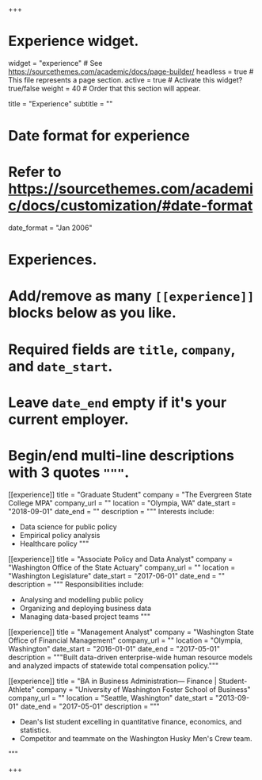 +++
# Experience widget.
widget = "experience"  # See https://sourcethemes.com/academic/docs/page-builder/
headless = true  # This file represents a page section.
active = true  # Activate this widget? true/false
weight = 40  # Order that this section will appear.

title = "Experience"
subtitle = ""

# Date format for experience
#   Refer to https://sourcethemes.com/academic/docs/customization/#date-format
date_format = "Jan 2006"

# Experiences.
#   Add/remove as many `[[experience]]` blocks below as you like.
#   Required fields are `title`, `company`, and `date_start`.
#   Leave `date_end` empty if it's your current employer.
#   Begin/end multi-line descriptions with 3 quotes `"""`.
[[experience]]
  title = "Graduate Student"
  company = "The Evergreen State College MPA"
  company_url = ""
  location = "Olympia, WA"
  date_start = "2018-09-01"
  date_end = ""
  description = """
  Interests include:
  
  * Data science for public policy
  * Empirical policy analysis
  * Healthcare policy
  """

[[experience]]
  title = "Associate Policy and Data Analyst"
  company = "Washington Office of the State Actuary"
  company_url = ""
  location = "Washington Legislature"
  date_start = "2017-06-01"
  date_end = ""
  description = """
  Responsibilities include:
  
  * Analysing and modelling public policy
  * Organizing and deploying business data
  * Managing data-based project teams 
  """

[[experience]]
  title = "Management Analyst"
  company = "Washington State Office of Financial Management"
  company_url = ""
  location = "Olympia, Washington"
  date_start = "2016-01-01"
  date_end = "2017-05-01"
  description = """Built data-driven enterprise-wide human resource models and analyzed impacts of statewide total compensation policy."""
  
[[experience]]
  title = "BA in Business Administration— Finance | Student-Athlete"
  company = "University of Washington Foster School of Business"
  company_url = ""
  location = "Seattle, Washington"
  date_start = "2013-09-01"
  date_end = "2017-05-01"
  description = """
  * Dean's list student excelling in quantitative finance, economics, and statistics.  
  * Competitor and teammate on the Washington Husky Men's Crew team. 
  
  """

+++
